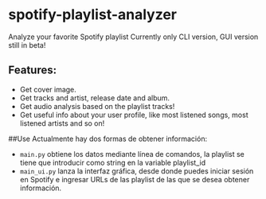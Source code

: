 # spotify-playlist-analyzer
Analyze your favorite Spotify playlist
Currently only CLI version, GUI version still in beta!

## Features:
- Get cover image.
- Get tracks and artist, release date and album.
- Get audio analysis based on the playlist tracks!
- Get useful info about your user profile, like most listened songs, most listened artists and so on!

##Use
Actualmente hay dos formas de obtener información:
- `main.py` obtiene los datos mediante línea de comandos, la playlist se tiene que introducir como string en la variable playlist_id
- `main_ui.py` lanza la interfaz gráfica, desde donde puedes iniciar sesión en Spotify e ingresar URLs de las playlist de las que se desea obtener información.


